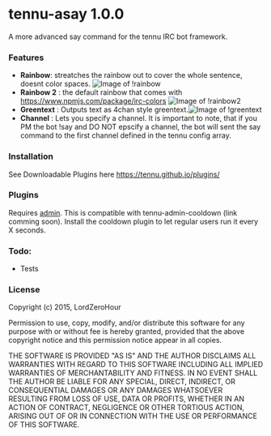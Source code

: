 # tennu-asay 1.0.0

A more advanced say command for the tennu IRC bot framework.

### Features

- **Rainbow**: streatches the rainbow out to cover the whole sentence, doesnt color spaces. ![Image of !rainbow](http://s24.postimg.org/twpx2w6kl/1232342.png)
- **Rainbow 2** : the default rainbow that comes with https://www.npmjs.com/package/irc-colors ![Image of !rainbow2](http://s27.postimg.org/931gwdrdv/2015_11_09_14_46_04_2_successreactor_Game_Su.png)
- **Greentext** : Outputs text as 4chan style greentext.![Image of !greentext](http://i.imgur.com/GtdtEQb.jpg)
- **Channel** : Lets you specify a channel. It is important to note, that if you PM the bot !say and DO NOT epscify a channel, the bot will sent the say command to the first channel defined in the tennu config array.

### Installation

See Downloadable Plugins here https://tennu.github.io/plugins/

### Plugins
Requires [admin](https://tennu.github.io/plugins/admin).
 This is compatible with tennu-admin-cooldown (link comming soon). Install the cooldown plugin to let regular users run it every X seconds.
 
### Todo:
- Tests
 
### License
Copyright (c) 2015, LordZeroHour

Permission to use, copy, modify, and/or distribute this software for any purpose with or without fee is hereby granted, provided that the above copyright notice and this permission notice appear in all copies.

THE SOFTWARE IS PROVIDED "AS IS" AND THE AUTHOR DISCLAIMS ALL WARRANTIES WITH REGARD TO THIS SOFTWARE INCLUDING ALL IMPLIED WARRANTIES OF MERCHANTABILITY AND FITNESS. IN NO EVENT SHALL THE AUTHOR BE LIABLE FOR ANY SPECIAL, DIRECT, INDIRECT, OR CONSEQUENTIAL DAMAGES OR ANY DAMAGES WHATSOEVER RESULTING FROM LOSS OF USE, DATA OR PROFITS, WHETHER IN AN ACTION OF CONTRACT, NEGLIGENCE OR OTHER TORTIOUS ACTION, ARISING OUT OF OR IN CONNECTION WITH THE USE OR PERFORMANCE OF THIS SOFTWARE.
